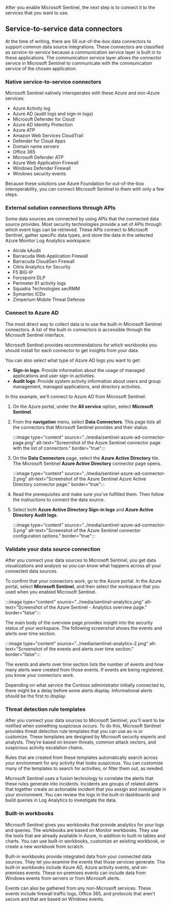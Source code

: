 After you enable Microsoft Sentinel, the next step is to connect it to the services that you want to use.

## Service-to-service data connectors

At the time of writing, there are 56 out-of-the-box data connectors to support common data source integrations. These connectors are classified as *service-to-service* because a communication service layer is built in to these applications. The communication service layer allows the connector service in Microsoft Sentinel to communicate with the communication service of the chosen application.

### Native service-to-service connectors

Microsoft Sentinel natively interoperates with these Azure and non-Azure services:

- Azure Activity log
- Azure AD (audit logs and sign-in logs)
- Microsoft Defender for Cloud
- Azure AD Identity Protection
- Azure ATP
- Amazon Web Services CloudTrail
- Defender for Cloud Apps
- Domain name servers
- Office 365
- Microsoft Defender ATP
- Azure Web Application Firewall
- Windows Defender Firewall
- Windows security events

Because these solutions use Azure Foundation for out-of-the-box interoperability, you can connect Microsoft Sentinel to them with only a few steps.

### External solution connections through APIs

Some data sources are connected by using APIs that the connected data source provides. Most security technologies provide a set of APIs through which event logs can be retrieved. These APIs connect to Microsoft Sentinel, gather specific data types, and store the data in the selected Azure Monitor Log Analytics workspace:

- Alcide kAudit
- Barracuda Web Application Firewall
- Barracuda CloudGen Firewall
- Citrix Analytics for Security
- F5 BIG-IP
- Forcepoint DLP
- Perimeter 81 activity logs
- Squadra Technologies secRMM
- Symantec ICDx
- Zimperium Mobile Threat Defense

### Connect to Azure AD

The most direct way to collect data is to use the built-in Microsoft Sentinel connectors. A list of the built-in connectors is accessible through the Microsoft Sentinel interface.

Microsoft Sentinel provides recommendations for which workbooks you should install for each connector to get insights from your data.

You can also select what type of Azure AD logs you want to get:

- **Sign-in logs**: Provide information about the usage of managed applications and user sign-in activities.
- **Audit logs**: Provide system activity information about users and group management, managed applications, and directory activities.

In this example, we'll connect to Azure AD from Microsoft Sentinel:

1. On the Azure portal, under the **All service** option, select **Microsoft Sentinel**.
1. From the **navigation** menu, select **Data Connectors**. This page lists all the connectors that Microsoft Sentinel provides and their status.

    :::image type="content" source="../media/sentinel-azure-ad-connector-page.png" alt-text="Screenshot of the Azure Sentinel connector page with the list of connectors." border="true":::

1. On the **Data Connectors** page, select the **Azure Active Directory** tile. The Microsoft Sentinel **Azure Active Directory** connector page opens.

    :::image type="content" source="../media/sentinel-azure-ad-connector-2.png" alt-text="Screenshot of the Azure Sentinel Azure Active Directory connector page." border="true":::

1. Read the prerequisites and make sure you've fulfilled them. Then follow the instructions to connect the data source.

1. Select both **Azure Active Directory Sign-in logs** and **Azure Active Directory Audit logs**.

    :::image type="content" source="../media/sentinel-azure-ad-connector-3.png" alt-text="Screenshot of the Azure Sentinel connector configuration options." border="true":::

### Validate your data source connection

After you connect your data sources to Microsoft Sentinel, you get data visualizations and analysis so you can know what happens across all your connected data sources.

To confirm that your connectors work, go to the Azure portal. In the Azure portal, select **Microsoft Sentinel**, and then select the workspace that you used when you enabled Microsoft Sentinel.

:::image type="content" source="../media/sentinel-analytics.png" alt-text="Screenshot of the Azure Sentinel - Analytics overview page." border="false":::

The main body of the overview page provides insight into the security status of your workspace. The following screenshot shows the events and alerts over time section.

:::image type="content" source="../media/sentinel-analytics-2.png" alt-text="Screenshot of the events and alerts over time section." border="false":::

The events and alerts over time section lists the number of events and how many alerts were created from those events. If events are being registered, you know your connectors work.

Depending on what service the Contoso administrator initially connected to, there might be a delay before some alerts display. Informational alerts should be the first to display.

### Threat detection rule templates

After you connect your data sources to Microsoft Sentinel, you'll want to be notified when something suspicious occurs. To do this, Microsoft Sentinel provides threat detection rule templates that you can use as-is or customize. These templates are designed by Microsoft security experts and analysts. They're based on known threats, common attack vectors, and suspicious activity escalation chains.

Rules that are created from these templates automatically search across your environment for any activity that looks suspicious. You can customize many of the templates to search for activities, or filter them out, as needed.

Microsoft Sentinel uses a fusion technology to correlate the alerts that these rules generate into *incidents*. Incidents are groups of related alerts that together create an actionable incident that you assign and investigate in your environment. You can review the logs in the built-in dashboards and build queries in Log Analytics to investigate the data.

### Built-in workbooks

Microsoft Sentinel gives you workbooks that provide analytics for your logs and queries. The workbooks are based on Monitor workbooks. They use the tools that are already available in Azure, in addition to built-in tables and charts. You can use built-in workbooks, customize an existing workbook, or create a new workbook from scratch.

Built-in workbooks provide integrated data from your connected data sources. They let you examine the events that those services generate. The built-in workbooks include Azure AD, Azure activity events, and on-premises events. These on-premises events can include data from Windows events from servers or from Microsoft alerts. 

Events can also be gathered from any non-Microsoft services. These events include firewall traffic logs, Office 365, and protocols that aren't secure and that are based on Windows events.
